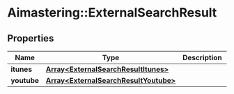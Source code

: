 # Aimastering::ExternalSearchResult

## Properties
Name | Type | Description | Notes
------------ | ------------- | ------------- | -------------
**itunes** | [**Array&lt;ExternalSearchResultItunes&gt;**](ExternalSearchResultItunes.md) |  | [optional] 
**youtube** | [**Array&lt;ExternalSearchResultYoutube&gt;**](ExternalSearchResultYoutube.md) |  | [optional] 


